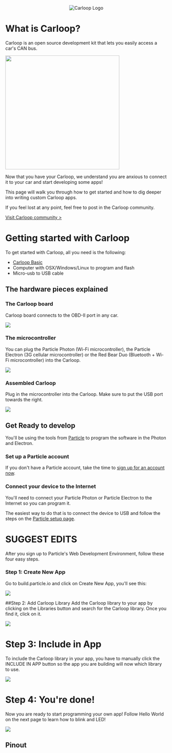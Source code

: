 <p align="center">
  <img src="images/carloop_mark.png" alt="Carloop Logo"/>
</p>

# What is Carloop?
Carloop is an open source development kit that lets you easily access a car's CAN bus.

<a href="images/Photo2_750.jpg" data-caption="Carloop" data-fancybox="what-is-carloop">
  <img src="images/Photo2_750.jpg" width="355"/>
</a>

Now that you have your Carloop, we understand you are anxious to connect it to your car and start developing some apps!

This page will walk you through how to get started and how to dig deeper into writing custom Carloop apps.

If you feel lost at any point, feel free to post in the Carloop community.

[Visit Carloop community >](https://community.carloop.io)

# Getting started with Carloop

To get started with Carloop, all you need is the following:

- [Carloop Basic](https://store.carloop.io/products/carloop-basic?utm_source=github&utm_campaign=docs)
- Computer with OSX/Windows/Linux to program and flash
- Micro-usb to USB cable

## The hardware pieces explained

### The Carloop board

Carloop board connects to the OBD-II port in any car.

<a href="images/Carloop.jpg" data-caption="Carloop board" data-fancybox="hardware">
  <img src="images/Carloop.jpg" class="narrow-image">
</a>

### The microcontroller

You can plug the Particle Photon (Wi-Fi microcontroller), the Particle
Electron (3G cellular microcontroller) or the Red Bear Duo (Bluetooth +
Wi-Fi microcontroller) into the Carloop.

<a href="images/microcontrollers.jpg" data-caption="Microcontrollers compatible with Carloop" data-fancybox="hardware">
  <img src="images/microcontrollers.jpg" class="narrow-image">
</a>

### Assembled Carloop

Plug in the microcontroller into the Carloop. Make sure to put the USB port towards the right.

<a href="images/Carloop_assembled.jpg" data-caption="Carloop with a Photon" data-fancybox="hardware">
  <img src="images/Carloop_assembled.jpg" class="narrow-image">
</a>

## Get Ready to develop

You'll be using the tools from [Particle](https://www.particle.io) to
program the software in the Photon and Electron.

### Set up a Particle account

If you don't have a Particle account, take the time to
<a href="https://login.particle.io/signup" target="_blank">sign up for an account now</a>.

### Connect your device to the Internet

You'll need to connect your Particle Photon or Particle Electron to the
Internet so you can program it.

The easiest way to do that is to connect the device to USB and follow the
steps on the [Particle setup page](https://setup.particle.io).


# SUGGEST EDITS
After you sign up to Particle's Web Development Environment, follow these four easy steps.

### Step 1: Create New App
Go to build.particle.io and click on Create New App, you'll see this:

<a href="images/create_new_particle_app.png" data-caption="Create a new app" data-fancybox="getting-started">
  <img src="images/create_new_particle_app.png">
</a>


##Step 2: Add Carloop Library
Add the Carloop library to your app by clicking on the Libraries button and search for the Carloop library. Once you find it, click on it.

<a href="images/library_create.png" data-caption="Search for the Carloop library" data-fancybox="getting-started">
  <img src="images/library_create.png">
</a>

# Step 3: Include in App
To include the Carloop library in your app, you have to manually click the INCLUDE IN APP button so the app you are building will now which library to use.

<a href="images/include_library.png" data-caption="Include the Carloop library" data-fancybox="getting-started">
  <img src="images/include_library.png">
</a>

# Step 4: You're done!
Now you are ready to start programming your own app! Follow Hello World on the next page to learn how to blink and LED!

<a href="images/library_included.png" data-caption="Start using the library in your code" data-fancybox="getting-started">
  <img src="images/library_included.png">
</a>


## Pinout


